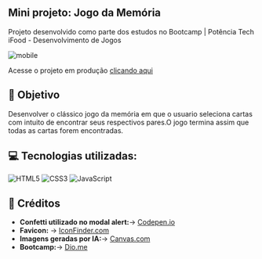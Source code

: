 ## Mini projeto: Jogo da Memória 

Projeto desenvolvido como parte dos estudos no Bootcamp | Potência Tech iFood - Desenvolvimento de Jogos

![mobile](https://github.com/lebarrichello/simple-memory-game/assets/42211040/33876633-7dc0-4585-a3f4-078c3e8098c5)
<p>Acesse o projeto em produção <a href="https://lebarrichello.github.io/simple-memory-game/" target="_blank">clicando aqui</a></p>

## 🎯 Objetivo

Desenvolver o clássico jogo da memória em que o usuario seleciona cartas com intuito de encontrar seus respectivos pares.O jogo termina assim que todas as cartas forem encontradas.

## 💻 Tecnologias utilizadas:
<div style="display: inline_block">
  <img alt="HTML5" src="https://img.shields.io/badge/HTML5-E34F26?style=for-the-badge&logo=html5&logoColor=white">
  <img alt="CSS3" src="https://img.shields.io/badge/CSS3-1572B6?style=for-the-badge&logo=css3&logoColor=white">
  <img alt="JavaScript" src="https://img.shields.io/badge/JavaScript-323330?style=for-the-badge&logo=javascript&logoColor=F7DF1E">
</div>


## 📌 Créditos
- **Confetti utilizado no modal alert:**-> [Codepen.io](https://codepen.io/chriscoyier/pen/yLGGoO/)
- **Favicon:** -> [IconFinder.com](https://www.flaticon.com/br/icones-gratis/](https://cdn2.iconfinder.com/data/icons/edutainment-indigo-vol-2/256/Memory_Game-512.png)https://cdn2.iconfinder.com/data/icons/edutainment-indigo-vol-2/256/Memory_Game-512.png)
- **Imagens geradas por IA:**-> [Canvas.com](https://www.canva.com/design/DAFwOtF6Y1w/gpj4MljXSz8nEHatNWb_Hg/edit?utm_content=DAFwOtF6Y1w&utm_campaign=designshare&utm_medium=link2&utm_source=sharebutton)
- **Bootcamp:**-> [Dio.me](https://www.dio.me/bootcamp/potencia-tech-ifood-desenvolvimento-de-jogos)

